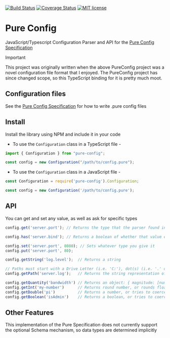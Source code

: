 [![Build Status](https://travis-ci.org/scott181182/pure-config.svg?branch=master)](https://travis-ci.org/scott181182/pure-config.svg?branch=master)
[![Coverage Status](https://coveralls.io/repos/github/scott181182/pure-config/badge.svg?branch=master)](https://coveralls.io/github/scott181182/pure-config?branch=master)
[![MIT license](http://img.shields.io/badge/license-MIT-brightgreen.svg)](http://opensource.org/licenses/MIT)

# Pure Config
JavaScript/Typescript Configuration Parser and API for the [Pure Config Specification](https://github.com/pureconfig/pureconfig)

> [!IMPORTANT]
> This project was originally written when the above PureConfig project was a novel configuration file format that I enjoyed.
> The PureConfig project has since changed scope, so this TypeScript binding for it is pretty much moot.

## Configuration files
See the [Pure Config Specification](https://github.com/pureconfig/pureconfig) for how to write .pure config files

## Install
Install the library using NPM and include it in your code

- To use the `Configuration` class in a TypeScript file -

```ts
import { Configuration } from "pure-config";

const config = new Configuration("/path/to/config.pure");
```

- To use the `Configuration` class in a JavaScript file -

```js
const Configuration = require('pure-config').Configuration;

const config = new Configuration('/path/to/config.pure');
```

## API

You can get and set any value, as well as ask for specific types

```javascript
config.get('server.port'); // Returns the type that the parser found in the .pure file

config.has('server.bind'); // Returns a boolean of whether that value exists or not

config.set('server.port', 8080); // Sets whatever type you give it
config.put('server.port', 80);

config.getString('log.level');  // Returns a string

// Paths must start with a Drive Letter (i.e. 'C:'), dot(s) (i.e. '.' or '..'), tilde '~', or root ('\' or '/')
config.getPath('server.log');   // Returns the string representation of the path

config.getQuantity('bandwidth') // Returns an object: { magnitude: [number], unit: [string] }
config.getInt('my-number')      // Returns round number, or rounds floating points, or tries to coerce other types
config.getDouble('pi')          // Returns a number, or tries to coerce other types
config.getBoolean('isAdmin')    // Returns a boolean, or tries to coerce other types
```

## Other Features
This implementation of the Pure Specification does not currently support the optional Schema mechanism, so data types are determined implicitly
